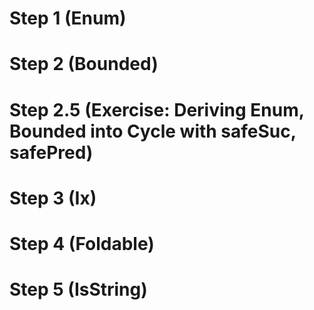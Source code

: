 # Step 1 (Enum)

# Step 2 (Bounded)

# Step 2.5 (Exercise: Deriving Enum, Bounded into Cycle with safeSuc, safePred)

# Step 3 (Ix)

# Step 4 (Foldable)

# Step 5 (IsString)
